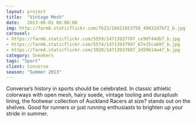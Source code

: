 ```yaml
---
layout: project
title:  "Vintage Mesh"
date:   2013-06-01 00:00:00
img: http://farm8.staticflickr.com/7623/16621853758_49432d7bf2_b.jpg
carousel:
- https://farm6.staticflickr.com/5559/14713937707_ce90f44db7_b.jpg
- https://farm6.staticflickr.com/5574/14713937997_67e35ca60f_b.jpg
- https://farm4.staticflickr.com/3920/14713937807_2d59614a47_b.jpg
category: Sneakers
tags: "Sport"
client: Converse
season: "Summer 2013"
---
```

Converse’s history in sports should be celebrated. In classic athletic colorways with open mesh, hairy suede, vintage tooling and duraplush lining, the footwear collection of Auckland Racers at size? stands out on the shelves. Good for runners or just running enthusiasts to brighten up your stride in summer.
